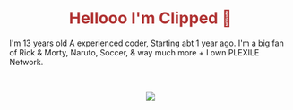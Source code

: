 <h1 align="center" style="color: #b03232;">Hellooo I'm Clipped 👋</h1>

I'm 13 years old A experienced coder, Starting abt 1 year ago. I'm a big fan of Rick & Morty, Naruto, Soccer, & way much more + I own PLEXILE Network.

<br>

<p align="center">
  <a href="https://skillicons.dev">
    <img src="https://skillicons.dev/icons?i=html,css,js,nodejs,bash" />
  </a>
</p>
